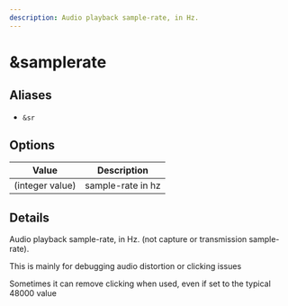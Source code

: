 ```yaml
---
description: Audio playback sample-rate, in Hz.
---
```


# \&samplerate

## Aliases

* `&sr`

## Options

| Value           | Description       |
| --------------- | ----------------- |
| (integer value) | sample-rate in hz |

## Details

Audio playback sample-rate, in Hz. (not capture or transmission sample-rate).

This is mainly for debugging audio distortion or clicking issues

Sometimes it can remove clicking when used, even if set to the typical 48000 value
